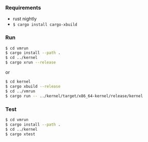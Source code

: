 ### Requirements
* rust nightly
* `$ cargo install cargo-xbuild`

### Run

```bash
$ cd vmrun
$ cargo install --path .
$ cd ../kernel
$ cargo xrun --release
```

or

```bash
$ cd kernel
$ cargo xbuild --release
$ cd ../vmrun
$ cargo run -- ../kernel/target/x86_64-kernel/release/kernel
```

### Test

```bash
$ cd vmrun
$ cargo install --path .
$ cd ../kernel
$ cargo xtest
```
